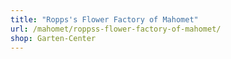 ```yaml
---
title: "Ropps's Flower Factory of Mahomet"
url: /mahomet/roppss-flower-factory-of-mahomet/
shop: Garten-Center
---
```

